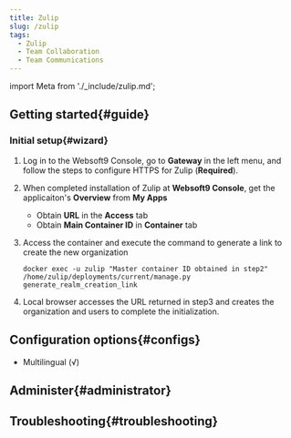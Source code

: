 ```yaml
---
title: Zulip
slug: /zulip
tags:
  - Zulip
  - Team Collaboration
  - Team Communications
---
```


import Meta from './_include/zulip.md';

<Meta name="meta" />

## Getting started{#guide}

### Initial setup{#wizard}

1. Log in to the Websoft9 Console, go to **Gateway** in the left menu, and follow the steps to configure HTTPS for Zulip (**Required**).

2. When completed installation of Zulip at **Websoft9 Console**, get the applicaiton's **Overview** from **My Apps**  

    - Obtain **URL** in the **Access** tab
    - Obtain **Main Container ID** in **Container** tab

3. Access the container and execute the command to generate a link to create the new organization

    ```
    docker exec -u zulip "Master container ID obtained in step2" /home/zulip/deployments/current/manage.py generate_realm_creation_link
    ```

4. Local browser accesses the URL returned in step3 and creates the organization and users to complete the initialization.

## Configuration options{#configs}

- Multilingual (√)

## Administer{#administrator}

## Troubleshooting{#troubleshooting}